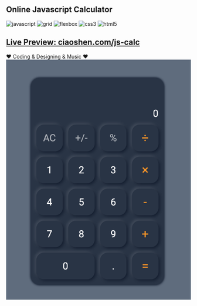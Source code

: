 ## Online Javascript Calculator

![javascript](https://img.shields.io/badge/javascript-ES6-brightgreen) ![grid](https://img.shields.io/badge/grid-1.0-brightgreen) ![flexbox](https://img.shields.io/badge/flexbox-1.0-brightgreen) ![css3](https://img.shields.io/badge/css-3.0-brightgreen) ![html5](https://img.shields.io/badge/html-5.0-brightgreen)



## [Live Preview: ciaoshen.com/js-calc](ciaoshen.com/js-calc)
❤ Coding & Designing & Music ❤
<img src="./imgs/calc.png" alt="calc.png" width="700px"/>
